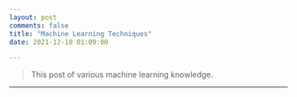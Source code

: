 ```yaml
---
layout: post
comments: false
title: "Machine Learning Techniques"
date: 2021-12-18 01:09:00

---
```


> This post of various machine learning knowledge.


<!--more-->



---
